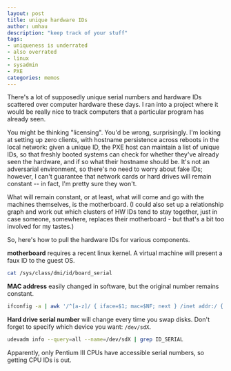 ```yaml
---
layout: post
title: unique hardware IDs
author: umhau
description: "keep track of your stuff"
tags: 
- uniqueness is underrated
- also overrated
- linux
- sysadmin
- PXE
categories: memos
---
```



There's a lot of supposedly unique serial numbers and hardware IDs scattered over computer hardware these days. I ran into a project where it would be really nice to track computers that a particular program has already seen. 

You might be thinking "licensing". You'd be wrong, surprisingly. I'm looking at setting up zero clients, with hostname persistence across reboots in the local network: given a unique ID, the PXE host can maintain a list of unique IDs, so that freshly booted systems can check for whether they've already seen the hardware, and if so what their hostname should be.  It's not an adversarial environment, so there's no need to worry about fake IDs; however, I can't guarantee that network cards or hard drives will remain constant -- in fact, I'm pretty sure they won't. 

What will remain constant, or at least, what will come and go with the machines themselves, is the motherboard. (I could also set up a relationship graph and work out which clusters of HW IDs tend to stay together, just in case someone, somewhere, replaces their motherboard - but that's a bit too involved for my tastes.)

So, here's how to pull the hardware IDs for various components.

**motherboard** requires a recent linux kernel. A virtual machine will present a faux ID to the guest OS.

```bash
cat /sys/class/dmi/id/board_serial
```

**MAC address** easily changed in software, but the original number remains constant.

```bash
ifconfig -a | awk '/^[a-z]/ { iface=$1; mac=$NF; next } /inet addr:/ { print iface, mac }'
```

**Hard drive serial number** will change every time you swap disks.  Don't forget to specify which device you want: `/dev/sdX`.

```bash
udevadm info --query=all --name=/dev/sdX | grep ID_SERIAL
```

Apparently, only Pentium III CPUs have accessible serial numbers, so getting CPU IDs is out.
